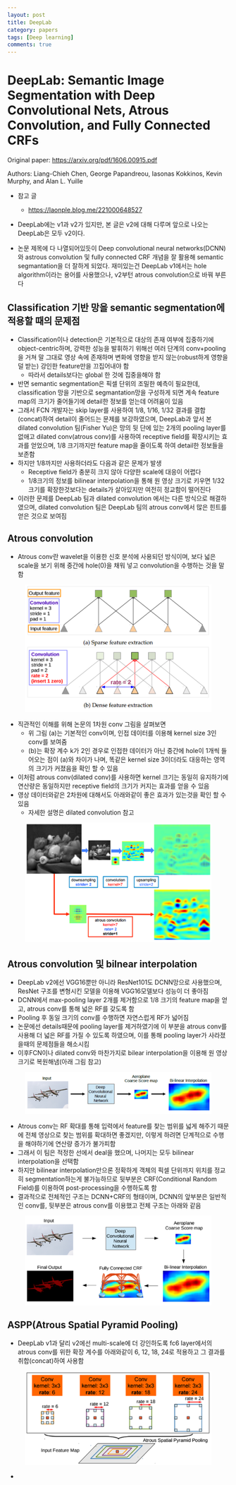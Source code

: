 ```yaml
---
layout: post
title: DeepLab
category: papers
tags: [Deep learning]
comments: true
---
```


# DeepLab: Semantic Image Segmentation with Deep Convolutional Nets, Atrous Convolution, and Fully Connected CRFs

Original paper: https://arxiv.org/pdf/1606.00915.pdf

Authors: Liang-Chieh Chen, George Papandreou, Iasonas Kokkinos, Kevin Murphy, and Alan L. Yuille

- 참고 글
  - https://laonple.blog.me/221000648527

- DeepLab에는 v1과 v2가 있지만, 본 글은 v2에 대해 다루며 앞으로 나오는 DeepLab은 모두 v2이다.
- 논문 제목에 다 나열되어있듯이 Deep convolutional neural networks(DCNN)와 astrous convolution 및 fully connected CRF 개념을 잘 활용해 semantic segmantation을 더 잘하게 되었다. 재미있는건 DeepLab v1에서는 hole algorithm이라는 용어를 사용했으나, v2부턴 atrous convolution으로 바꿔 부른다

## Classification 기반 망을 semantic segmentation에 적용할 때의 문제점
- Classification이나 detection은 기본적으로 대상의 존재 여부에 집중하기에 object-centric하며, 강력한 성능을 발휘하기 위해선 여러 단계의 conv+pooling을 거쳐 말 그대로 영상 속에 존재하며 변화에 영향을 받지 않는(robust하게 영향을 덜 받는) 강인한 feature만을 끄집어내야 함
  - 따라서 details보다는 global 한 것에 집중을해야 함
- 반면 semantic segmentation은 픽셀 단위의 조밀한 예측이 필요한데, classification 망을 기반으로 segmantation망을 구성하게 되면 계속 feature map의 크기가 줄어들기에 detail한 정보를 얻는데 어려움이 있음
- 그래서 FCN 개발자는 skip layer를 사용하여 1/8, 1/16, 1/32 결과를 결합(concat)하여 detail이 줄어드는 문제를 보강하였으며, DeepLab과 앞서 본 dilated convolution 팀(Fisher Yu)은 망의 뒷 단에 있는 2개의 pooling layer를 없애고 dilated conv(atrous conv)를 사용하여 receptive field를 확장시키는 효과를 얻었으며, 1/8 크기까지만 feature map을 줄이도록 하여 detail한 정보들을 보존함
- 하지만 1/8까지만 사용하더라도 다음과 같은 문제가 발생
  - Receptive field가 충분히 크지 않아 다양한 scale에 대응이 어렵다
  - 1/8크기의 정보를 bilinear interpolation을 통해 원 영상 크기로 키우면 1/32 크기를 확장한것보다는 details가 살아있지만 여전히 정교함이 떨어진다
- 이러한 문제를 DeepLab 팀과 dilated convolution 에서는 다른 방식으로 해결하였으며, dilated convolution 팀은 DeepLab 팀의 atrous conv에서 많은 힌트를 얻은 것으로 보여짐

## Atrous convolution
- Atrous conv란 wavelet을 이용한 신호 분석에 사용되던 방식이며, 보다 넓은 scale을 보기 위해 중간에 hole(0)을 채워 넣고 convolution을 수행하는 것을 말함

<center>
<figure>
<img src="/assets/post_img/papers/2019-07-10-deeplab/fig1.PNG" alt="views">
<figcaption></figcaption>
</figure>
</center>

- 직관적인 이해를 위해 논문의 1차원 conv 그림을 살펴보면
  - 위 그림 (a)는 기본적인 conv이며, 인접 데이터를 이용해 kernel size 3인 conv를 보여줌
  - (b)는 확장 계수 k가 2인 경우로 인접한 데이터가 아닌 중간에 hole이 1개씩 들어오는 점이 (a)와 차이가 나며, 똑같은 kernel size 3이더라도 대응하는 영역의 크기가 커졌음을 확인 할 수 있음
- 이처럼 atrous conv(dilated conv)를 사용하면 kernel 크기는 동일히 유지하기에 연산량은 동일하지만 receptive field의 크기가 커지는 효과를 얻을 수 있음
- 영상 데이터와같은 2차원에 대해서도 아래와같이 좋은 효과가 있는것을 확인 할 수 있음
  - 자세한 설명은 dilated convolution 참고

<center>
<figure>
<img src="/assets/post_img/papers/2019-07-10-deeplab/fig2.PNG" alt="views">
<figcaption></figcaption>
</figure>
</center>

## Atrous convolution 및 bilnear interpolation
- DeepLab v2에선 VGG16뿐만 아니라 ResNet101도 DCNN망으로 사용했으며, ResNet 구조를 변형시킨 모델을 이용해 VGG16모델보다 성능이 더 좋아짐
- DCNN에서 max-pooling layer 2개를 제거함으로 1/8 크기의 feature map을 얻고, atrous conv를 통해 넓은 RF를 갖도록 함
- Pooling 후 동일 크기의 conv를 수행하면 자연스럽게 RF가 넓어짐
- 논문에선 details때문에 pooling layer를 제거하였기에 이 부분을 atrous conv를 사용해 더 넓은 RF를 가질 수 있도록 하였으며, 이를 통해 pooling layer가 사라졌을때의 문제점들을 해소시킴
- 이후FCN이나 dilated conv와 마찬가지로 bilear interpolation을 이용해 원 영상 크기로 복원해냄(아래 그림 참고)

<center>
<figure>
<img src="/assets/post_img/papers/2019-07-10-deeplab/fig3.PNG" alt="views">
<figcaption></figcaption>
</figure>
</center>

- Atrous conv는 RF 확대를 통해 입력에서 feature를 찾는 범위를 넓게 해주기 때문에 전체 영상으로 찾는 범위를 확대하면 좋겠지만, 이렇게 하려면 단계적으로 수행을 해야하기에 연산량 증가가 불가피함
- 그래서 이 팀은 적정한 선에서 deal을 했으며, 나머지는 모두 bilinear interpolation을 선택함
- 하지만 bilinear interpolation만으론 정확하게 객체의 픽셀 단위까지 위치를 정교히 segmentation하는게 불가능하므로 뒷부분은 CRF(Conditional Random Field)를 이용하여 post-processing을 수행하도록 함
- 결과적으로 전체적인 구조는 DCNN+CRF의 형태이며, DCNN의 앞부분은 일반적인 conv를, 뒷부분은 atrous conv를 이용했고 전체 구조는 아래와 같음

<center>
<figure>
<img src="/assets/post_img/papers/2019-07-10-deeplab/fig4.PNG" alt="views">
<figcaption></figcaption>
</figure>
</center>

## ASPP(Atrous Spatial Pyramid Pooling)
- DeepLab v1과 달리 v2에선 multi-scale에 더 강인하도록 fc6 layer에서의 atrous conv를 위한 확장 계수를 아래와같이 6, 12, 18, 24로 적용하고 그 결과를 취합(concat)하여 사용함

<center>
<figure>
<img src="/assets/post_img/papers/2019-07-10-deeplab/fig5.PNG" alt="views">
<figcaption></figcaption>
</figure>
</center>

- 
























